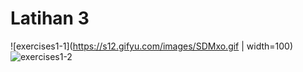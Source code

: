 # Latihan 3
![exercises1-1](https://s12.gifyu.com/images/SDMxo.gif | width=100)
![exercises1-2](https://user-images.githubusercontent.com/70604577/160036755-a0f635bf-9d61-4265-a3be-91f180959907.png)